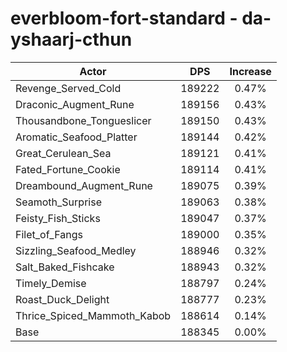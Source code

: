 # everbloom-fort-standard - da-yshaarj-cthun
| Actor | DPS | Increase |
|---|:---:|:---:|
|Revenge_Served_Cold|189222|0.47%|
|Draconic_Augment_Rune|189156|0.43%|
|Thousandbone_Tongueslicer|189150|0.43%|
|Aromatic_Seafood_Platter|189144|0.42%|
|Great_Cerulean_Sea|189121|0.41%|
|Fated_Fortune_Cookie|189114|0.41%|
|Dreambound_Augment_Rune|189075|0.39%|
|Seamoth_Surprise|189063|0.38%|
|Feisty_Fish_Sticks|189047|0.37%|
|Filet_of_Fangs|189000|0.35%|
|Sizzling_Seafood_Medley|188946|0.32%|
|Salt_Baked_Fishcake|188943|0.32%|
|Timely_Demise|188797|0.24%|
|Roast_Duck_Delight|188777|0.23%|
|Thrice_Spiced_Mammoth_Kabob|188614|0.14%|
|Base|188345|0.00%|
